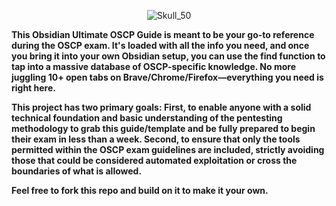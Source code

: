 <p align="center">
  <img src="https://github.com/user-attachments/assets/8fac8dee-2e54-46b7-9658-455c311341c5" alt="Skull_50" />
</p>

**This Obsidian Ultimate OSCP Guide is meant to be your go-to reference during the OSCP exam. It's loaded with all the info you need, and once you bring it into your own Obsidian setup, you can use the find function to tap into a massive database of OSCP-specific knowledge. No more juggling 10+ open tabs on Brave/Chrome/Firefox—everything you need is right here.**

**This project has two primary goals: First, to enable anyone with a solid technical foundation and basic understanding of the pentesting methodology to grab this guide/template and be fully prepared to begin their exam in less than a week. Second, to ensure that only the tools permitted within the OSCP exam guidelines are included, strictly avoiding those that could be considered automated exploitation or cross the boundaries of what is allowed.**

**Feel free to fork this repo and build on it to make it your own.**
